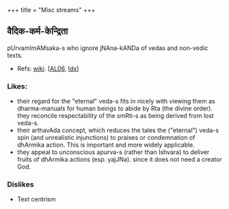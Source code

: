 +++
title = "Misc streams"
+++
## वैदिक-कर्म-केन्द्रिता
pUrvamImAMsaka-s who ignore jNAna-kANDa of vedas and non-vedic texts.

- Refs: [wiki](http://en.wikipedia.org/wiki/Mim%C4%81%E1%B9%83s%C4%81). \[[AL06](http://www.advaita-vedanta.org/archives/advaita-l/2006-January/015679.html), [Idx](http://www.mimamsa.org/articles/brief_introduction.html)\]

### Likes:
- their regard for the "eternal" veda-s fits in nicely with viewing them as dharma-manuals for human beings to abide by Rta (the divine order). they reconcile respectability of the smRti-s as being derived from lost veda-s.
- their arthavAda concept, which reduces the tales the ("eternal") veda-s spin (and unrealistic injunctions) to praises or condemnation of dhArmika action. This is important and more widely applicable.
- they appeal to unconscious apurva-s (rather than Ishvara) to deliver fruits of dhArmika actions (esp. yajJNa). since it does not need a creator God.

### Dislikes
- Text centrism
